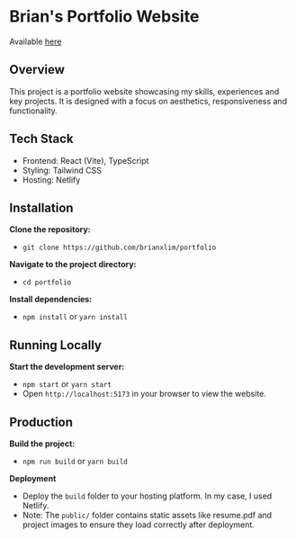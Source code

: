 # Brian's Portfolio Website

Available [here](https://brian-lim.netlify.app/)

## Overview
This project is a portfolio website showcasing my skills, experiences and key projects. It is designed with a focus on aesthetics, responsiveness and functionality.

## Tech Stack
- Frontend: React (Vite), TypeScript
- Styling: Tailwind CSS
- Hosting: Netlify

## Installation
**Clone the repository:**
- `git clone https://github.com/brianxlim/portfolio`

**Navigate to the project directory:**
- `cd portfolio`

**Install dependencies:**
- `npm install` or `yarn install`

## Running Locally
**Start the development server:**
- `npm start` or `yarn start`
- Open `http://localhost:5173` in your browser to view the website.

## Production
**Build the project:**
- `npm run build` or `yarn build`

**Deployment**
- Deploy the `build` folder to your hosting platform. In my case, I used Netlify.
- Note: The `public/` folder contains static assets like resume.pdf and project images to ensure they load correctly after deployment.
